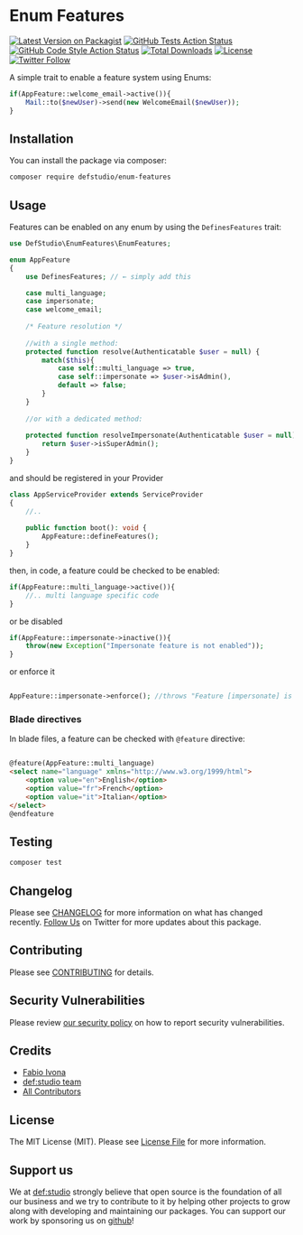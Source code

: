 # Enum Features

[![Latest Version on Packagist](https://img.shields.io/packagist/v/defstudio/enum-features.svg?style=flat-square)](https://packagist.org/packages/defstudio/enum-features)
[![GitHub Tests Action Status](https://img.shields.io/github/actions/workflow/status/defstudio/enum-features/run-tests.yml?branch=main&label=tests&style=flat-square)](https://github.com/defstudio/enum-features/actions?query=workflow%3Arun-tests+branch%3Amain)
[![GitHub Code Style Action Status](https://img.shields.io/github/actions/workflow/status/defstudio/enum-features/fix-php-code-style-issues.yml?branch=main&label=code%20style&style=flat-square)](https://github.com/defstudio/enum-features/actions?query=workflow%3A"Fix+PHP+code+style+issues"+branch%3Amain)
[![Total Downloads](https://img.shields.io/packagist/dt/defstudio/enum-features.svg?style=flat-square)](https://packagist.org/packages/defstudio/enum-features)
[![License](https://img.shields.io/packagist/l/defstudio/telegraph?style=flat&cacheSeconds=3600)](https://packagist.org/packages/defstudio/enum-features)
[![Twitter Follow](https://img.shields.io/twitter/follow/FabioIvona?label=Follow&style=social)](https://twitter.com/FabioIvona?ref_src=twsrc%5Etfw)

A simple trait to enable a feature system using Enums:

```php
if(AppFeature::welcome_email->active()){
    Mail::to($newUser)->send(new WelcomeEmail($newUser));
}
```

## Installation

You can install the package via composer:

```bash
composer require defstudio/enum-features
```

## Usage

Features can be enabled on any enum by using the `DefinesFeatures` trait:

```php
use DefStudio\EnumFeatures\EnumFeatures;

enum AppFeature
{
    use DefinesFeatures; // ← simply add this 

    case multi_language;
    case impersonate;
    case welcome_email;
    
    /* Feature resolution */
    
    //with a single method:
    protected function resolve(Authenticatable $user = null) {
        match($this){
            case self::multi_language => true,
            case self::impersonate => $user->isAdmin(),
            default => false;
        }
    }
    
    //or with a dedicated method:
    
    protected function resolveImpersonate(Authenticatable $user = null){
        return $user->isSuperAdmin();
    }
}
```

and should be registered in your Provider

```php
class AppServiceProvider extends ServiceProvider
{
    //..
    
    public function boot(): void {
        AppFeature::defineFeatures();
    }
}
```


then, in code, a feature could be checked to be enabled:

```php
if(AppFeature::multi_language->active()){
    //.. multi language specific code
}
```

or be disabled

```php
if(AppFeature::impersonate->inactive()){
    throw(new Exception("Impersonate feature is not enabled"));
}
```

or enforce it

```php

AppFeature::impersonate->enforce(); //throws "Feature [impersonate] is not enabled"

```

### Blade directives

In blade files, a feature can be checked with `@feature` directive:

```html

@feature(AppFeature::multi_language)
<select name="language" xmlns="http://www.w3.org/1999/html">
    <option value="en">English</option>
    <option value="fr">French</option>
    <option value="it">Italian</option>
</select>
@endfeature

```

## Testing

```bash
composer test
```

## Changelog

Please see [CHANGELOG](CHANGELOG.md) for more information on what has changed recently. [Follow Us](https://twitter.com/FabioIvona) on Twitter for more updates about this package.

## Contributing

Please see [CONTRIBUTING](.github/CONTRIBUTING.md) for details.

## Security Vulnerabilities

Please review [our security policy](../../security/policy) on how to report security vulnerabilities.

## Credits

- [Fabio Ivona](https://github.com/defstudio)
- [def:studio team](https://github.com/defstudio)
- [All Contributors](../../contributors)

## License

The MIT License (MIT). Please see [License File](LICENSE.md) for more information.

## Support us

We at [def:studio](https://github.com/defstudio) strongly believe that open source is the foundation of all our business and we try to contribute to it by helping other projects to grow along with developing and maintaining our packages. You can support our work by sponsoring us on [github](https://github.com/sponsors/defstudio)!
